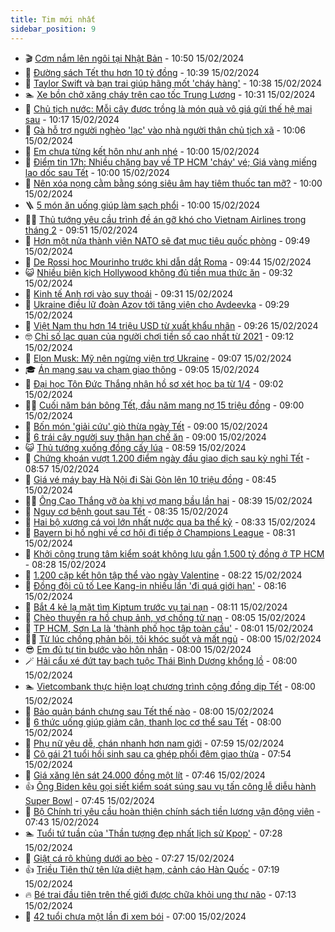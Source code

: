 ```yaml
---
title: Tim mới nhất
sidebar_position: 9
---
```


<!-- vnexpress-tin-moi-nhat:START -->
- 🎬 [Cơm nắm lên ngôi tại Nhật Bản](https://vnexpress.net/com-nam-len-ngoi-tai-nhat-ban-4711655.html) - 10:50 15/02/2024
- 🐎 [Đường sách Tết thu hơn 10 tỷ đồng](https://vnexpress.net/duong-sach-tet-thu-hon-10-ty-dong-4711802.html) - 10:39 15/02/2024
- 🦍 [Taylor Swift và bạn trai giúp hãng mốt &#39;cháy hàng&#39;](https://vnexpress.net/taylor-swift-va-ban-trai-giup-hang-mot-chay-hang-4711810.html) - 10:38 15/02/2024
- 🏊 [Xe bồn chở xăng cháy trên cao tốc Trung Lương](https://vnexpress.net/xe-bon-cho-xang-chay-tren-cao-toc-trung-luong-4711829.html) - 10:31 15/02/2024
- 🎊 [Chủ tịch nước: Mỗi cây được trồng là món quà vô giá gửi thế hệ mai sau](https://vnexpress.net/chu-tich-nuoc-moi-cay-duoc-trong-la-mon-qua-vo-gia-gui-the-he-mai-sau-4711811.html) - 10:17 15/02/2024
- 🎃 [Gà hỗ trợ người nghèo &#39;lạc&#39; vào nhà người thân chủ tịch xã](https://vnexpress.net/ga-ho-tro-nguoi-ngheo-lac-vao-nha-nguoi-than-chu-tich-xa-4711819.html) - 10:06 15/02/2024
- 🧰 [Em chưa từng kết hôn như anh nhé](https://vnexpress.net/em-chua-tung-ket-hon-nhu-anh-nhe-4711574.html) - 10:00 15/02/2024
- 🔭 [Điểm tin 17h: Nhiều chặng bay về TP HCM &#39;cháy&#39; vé; Giá vàng miếng lao dốc sau Tết](https://vnexpress.net/diem-tin-17h-nhieu-chang-bay-ve-tp-hcm-chay-ve-gia-vang-mieng-lao-doc-sau-tet-4711833.html) - 10:00 15/02/2024
- 🫶 [Nên xóa nọng cằm bằng sóng siêu âm hay tiêm thuốc tan mỡ?](https://vnexpress.net/nen-xoa-nong-cam-bang-song-sieu-am-hay-tiem-thuoc-tan-mo-4711753.html) - 10:00 15/02/2024
- 🪜 [5 món ăn uống giúp làm sạch phổi](https://vnexpress.net/5-mon-an-uong-giup-lam-sach-phoi-4711689.html) - 10:00 15/02/2024
- 👨‍🏫 [Thủ tướng yêu cầu trình đề án gỡ khó cho Vietnam Airlines trong tháng 2](https://vnexpress.net/vietnam-airlines-4711830.html) - 09:51 15/02/2024
- 🎊 [Hơn một nửa thành viên NATO sẽ đạt mục tiêu quốc phòng](https://vnexpress.net/hon-mot-nua-thanh-vien-nato-se-dat-muc-tieu-quoc-phong-4711816.html) - 09:49 15/02/2024
- 🎊 [De Rossi học Mourinho trước khi dẫn dắt Roma](https://vnexpress.net/de-rossi-hoc-mourinho-truoc-khi-dan-dat-roma-4711825.html) - 09:44 15/02/2024
- 😺 [Nhiều biên kịch Hollywood không đủ tiền mua thức ăn](https://vnexpress.net/nhieu-bien-kich-hollywood-khong-du-tien-mua-thuc-an-4711649.html) - 09:32 15/02/2024
- 🐘 [Kinh tế Anh rơi vào suy thoái](https://vnexpress.net/kinh-te-anh-roi-vao-suy-thoai-4711783.html) - 09:31 15/02/2024
- 🌁 [Ukraine điều lữ đoàn Azov tới tăng viện cho Avdeevka](https://vnexpress.net/ukraine-dieu-lu-doan-azov-toi-tang-vien-cho-avdeevka-4711804.html) - 09:29 15/02/2024
- 🐲 [Việt Nam thu hơn 14 triệu USD từ xuất khẩu nhãn](https://vnexpress.net/viet-nam-thu-hon-14-trieu-usd-tu-xuat-khau-nhan-4711718.html) - 09:26 15/02/2024
- 🤓 [Chỉ số lạc quan của người chơi tiền số cao nhất từ 2021](https://vnexpress.net/chi-so-lac-quan-cua-nguoi-choi-tien-so-cao-nhat-tu-2021-4711656.html) - 09:12 15/02/2024
- 💪 [Elon Musk: Mỹ nên ngừng viện trợ Ukraine](https://vnexpress.net/elon-musk-my-nen-ngung-vien-tro-ukraine-4711775.html) - 09:07 15/02/2024
- 🎓 [Án mạng sau va chạm giao thông](https://vnexpress.net/an-mang-sau-va-cham-giao-thong-4711806.html) - 09:05 15/02/2024
- 🫣 [Đại học Tôn Đức Thắng nhận hồ sơ xét học bạ từ 1/4](https://vnexpress.net/dai-hoc-ton-duc-thang-nhan-ho-so-xet-hoc-ba-tu-1-4-4711752.html) - 09:02 15/02/2024
- 🧑‍💻 [Cuối năm bán bông Tết, đầu năm mang nợ 15 triệu đồng](https://vnexpress.net/cuoi-nam-ban-bong-tet-dau-nam-mang-no-15-trieu-dong-4711770.html) - 09:00 15/02/2024
- 🐲 [Bốn món &#39;giải cứu&#39; giò thừa ngày Tết](https://vnexpress.net/bon-mon-giai-cuu-gio-thua-ngay-tet-4711461.html) - 09:00 15/02/2024
- 🌝 [6 trái cây người suy thận hạn chế ăn](https://vnexpress.net/6-trai-cay-nguoi-suy-than-han-che-an-4711768.html) - 09:00 15/02/2024
- 😺 [Thủ tướng xuống đồng cấy lúa](https://vnexpress.net/thu-tuong-xuong-dong-cay-lua-4711784.html) - 08:59 15/02/2024
- 🐎 [Chứng khoán vượt 1.200 điểm ngày đầu giao dịch sau kỳ nghỉ Tết](https://vnexpress.net/chung-khoan-vuot-1-200-diem-ngay-dau-giao-dich-sau-ky-nghi-tet-4711798.html) - 08:57 15/02/2024
- 🎡 [Giá vé máy bay Hà Nội đi Sài Gòn lên 10 triệu đồng](https://vnexpress.net/gia-ve-may-bay-ha-noi-di-sai-gon-len-10-trieu-dong-4711725.html) - 08:45 15/02/2024
- 👨‍🏫 [Ông Cao Thắng vỡ òa khi vợ mang bầu lần hai](https://vnexpress.net/ong-cao-thang-vo-oa-khi-vo-mang-bau-lan-hai-4711679.html) - 08:39 15/02/2024
- 🦆 [Nguy cơ bệnh gout sau Tết](https://vnexpress.net/nguy-co-benh-gout-sau-tet-4711761.html) - 08:35 15/02/2024
- 🚦 [Hai bộ xương cá voi lớn nhất nước qua ba thế kỷ](https://vnexpress.net/hai-bo-xuong-ca-voi-lon-nhat-nuoc-qua-ba-the-ky-4711170.html) - 08:33 15/02/2024
- 💫 [Bayern bị hồ nghi về cơ hội đi tiếp ở Champions League](https://vnexpress.net/bayern-bi-ho-nghi-ve-co-hoi-di-tiep-o-champions-league-4711795.html) - 08:31 15/02/2024
- 🎉 [Khởi công trung tâm kiểm soát không lưu gần 1.500 tỷ đồng ở TP HCM](https://vnexpress.net/khoi-cong-trung-tam-kiem-soat-khong-luu-gan-1-500-ty-dong-o-tp-hcm-4711780.html) - 08:28 15/02/2024
- 🌋 [1.200 cặp kết hôn tập thể vào ngày Valentine](https://vnexpress.net/1-200-cap-ket-hon-tap-the-vao-ngay-valentine-4711747.html) - 08:22 15/02/2024
- 🤖 [Đồng đội cũ tố Lee Kang-in nhiều lần &#39;đi quá giới hạn&#39;](https://vnexpress.net/dong-doi-cu-to-lee-kang-in-nhieu-lan-di-qua-gioi-han-4711684.html) - 08:16 15/02/2024
- 🦏 [Bắt 4 kẻ lạ mặt tìm Kiptum trước vụ tai nạn](https://vnexpress.net/bat-4-ke-la-mat-tim-kiptum-truoc-vu-tai-nan-4711781.html) - 08:11 15/02/2024
- 🦩 [Chèo thuyền ra hồ chụp ảnh, vợ chồng tử nạn](https://vnexpress.net/cheo-thuyen-ra-ho-chup-anh-vo-chong-tu-nan-4711769.html) - 08:05 15/02/2024
- 👺 [TP HCM, Sơn La là &#39;thành phố học tập toàn cầu&#39;](https://vnexpress.net/tp-hcm-son-la-la-thanh-pho-hoc-tap-toan-cau-4711714.html) - 08:01 15/02/2024
- 🧑‍🏫 [Từ lúc chồng phản bội, tôi khóc suốt và mất ngủ](https://vnexpress.net/tu-luc-chong-phan-boi-toi-khoc-suot-va-mat-ngu-4711750.html) - 08:00 15/02/2024
- 😎 [Em đủ tự tin bước vào hôn nhân](https://vnexpress.net/em-du-tu-tin-buoc-vao-hon-nhan-4711570.html) - 08:00 15/02/2024
- 🪄 [Hải cẩu xé đứt tay bạch tuộc Thái Bình Dương khổng lồ](https://vnexpress.net/hai-cau-xe-dut-tay-bach-tuoc-thai-binh-duong-khong-lo-4711373.html) - 08:00 15/02/2024
- 🏊 [Vietcombank thực hiện loạt chương trình cộng đồng dịp Tết](https://vnexpress.net/vietcombank-thuc-hien-loat-chuong-trinh-cong-dong-dip-tet-4711793.html) - 08:00 15/02/2024
- 💃 [Bảo quản bánh chưng sau Tết thế nào](https://vnexpress.net/bao-quan-banh-chung-sau-tet-the-nao-4711691.html) - 08:00 15/02/2024
- 🦆 [6 thức uống giúp giảm cân, thanh lọc cơ thể sau Tết](https://vnexpress.net/6-thuc-uong-giup-giam-can-thanh-loc-co-the-sau-tet-4711658.html) - 08:00 15/02/2024
- 🎊 [Phụ nữ yêu dễ, chán nhanh hơn nam giới](https://vnexpress.net/phu-nu-yeu-de-chan-nhanh-hon-nam-gioi-4711193.html) - 07:59 15/02/2024
- 👺 [Cô gái 21 tuổi hồi sinh sau ca ghép phổi đêm giao thừa](https://vnexpress.net/co-gai-21-tuoi-hoi-sinh-sau-ca-ghep-phoi-dem-giao-thua-4711693.html) - 07:54 15/02/2024
- 🎡 [Giá xăng lên sát 24.000 đồng một lít](https://vnexpress.net/gia-xang-dau-moi-nhat-hom-nay-4711766.html) - 07:46 15/02/2024
- 👍 [Ông Biden kêu gọi siết kiểm soát súng sau vụ tấn công lễ diễu hành Super Bowl](https://vnexpress.net/ong-biden-keu-goi-siet-kiem-soat-sung-sau-vu-tan-cong-le-dieu-hanh-super-bowl-4711715.html) - 07:45 15/02/2024
- 🐎 [Bộ Chính trị yêu cầu hoàn thiện chính sách tiền lương vận động viên](https://vnexpress.net/bo-chinh-tri-yeu-cau-hoan-thien-chinh-sach-tien-luong-van-dong-vien-4711741.html) - 07:43 15/02/2024
- 🏊 [Tuổi tứ tuần của &#39;Thần tượng đẹp nhất lịch sử Kpop&#39;](https://vnexpress.net/tuoi-tu-tuan-cua-than-tuong-dep-nhat-lich-su-kpop-4710013.html) - 07:28 15/02/2024
- 🦩 [Giật cá rô khủng dưới ao bèo](https://vnexpress.net/giat-ca-ro-khung-duoi-ao-beo-4709507.html) - 07:27 15/02/2024
- 👍 [Triều Tiên thử tên lửa diệt hạm, cảnh cáo Hàn Quốc](https://vnexpress.net/trieu-tien-thu-ten-lua-diet-ham-canh-cao-han-quoc-4711673.html) - 07:19 15/02/2024
- 🔥 [Bé trai đầu tiên trên thế giới được chữa khỏi ung thư não](https://vnexpress.net/be-trai-dau-tien-tren-the-gioi-duoc-chua-khoi-ung-thu-nao-4711788.html) - 07:13 15/02/2024
- 💄 [42 tuổi chưa một lần đi xem bói](https://vnexpress.net/42-tuoi-chua-mot-lan-di-xem-boi-4711699.html) - 07:00 15/02/2024<!-- vnexpress-tin-moi-nhat:END -->
